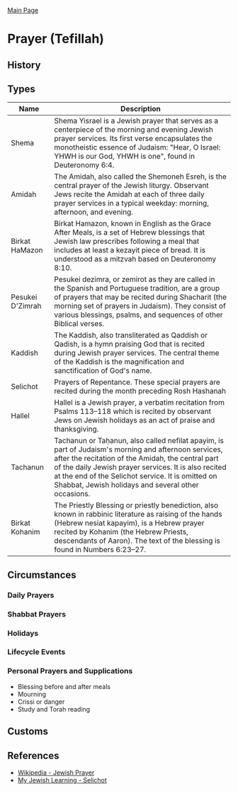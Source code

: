 [Main Page](https://yooyolo.github.io/JudaismRandomSeed/)

# Prayer (Tefillah)

## History


## Types

| Name | Description |
| ---- | ----------- |
| Shema | Shema Yisrael is a Jewish prayer that serves as a centerpiece of the morning and evening Jewish prayer services. Its first verse encapsulates the monotheistic essence of Judaism: "Hear, O Israel: YHWH is our God, YHWH is one", found in Deuteronomy 6:4. |
| Amidah | The Amidah, also called the Shemoneh Esreh, is the central prayer of the Jewish liturgy. Observant Jews recite the Amidah at each of three daily prayer services in a typical weekday: morning, afternoon, and evening. |
| Birkat HaMazon | Birkat Hamazon, known in English as the Grace After Meals, is a set of Hebrew blessings that Jewish law prescribes following a meal that includes at least a kezayit piece of bread. It is understood as a mitzvah based on Deuteronomy 8:10. |
| Pesukei D'Zimrah | Pesukei dezimra, or zemirot as they are called in the Spanish and Portuguese tradition, are a group of prayers that may be recited during Shacharit (the morning set of prayers in Judaism). They consist of various blessings, psalms, and sequences of other Biblical verses. |
| Kaddish | The Kaddish, also transliterated as Qaddish or Qadish, is a hymn praising God that is recited during Jewish prayer services. The central theme of the Kaddish is the magnification and sanctification of God's name. |
| Selichot | Prayers of Repentance. These special prayers are recited during the month preceding Rosh Hashanah |
| Hallel | Hallel is a Jewish prayer, a verbatim recitation from Psalms 113–118 which is recited by observant Jews on Jewish holidays as an act of praise and thanksgiving. |
| Tachanun | Tachanun or Taḥanun, also called nefilat apayim, is part of Judaism's morning and afternoon services, after the recitation of the Amidah, the central part of the daily Jewish prayer services. It is also recited at the end of the Selichot service. It is omitted on Shabbat, Jewish holidays and several other occasions. |
| Birkat Kohanim | The Priestly Blessing or priestly benediction, also known in rabbinic literature as raising of the hands (Hebrew nesiat kapayim), is a Hebrew prayer recited by Kohanim (the Hebrew Priests, descendants of Aaron). The text of the blessing is found in Numbers 6:23–27. |

## Circumstances

### Daily Prayers

### Shabbat Prayers

### Holidays

### Lifecycle Events

### Personal Prayers and Supplications
- Blessing before and after meals
- Mourning
- Crissi or danger
- Study and Torah reading

## Customs

## References
- [Wikipedia - Jewish Prayer](https://en.wikipedia.org/wiki/Jewish_prayer)
- [My Jewish Learning - Selichot](https://www.myjewishlearning.com/article/selichot-prayers-of-repentance/)
